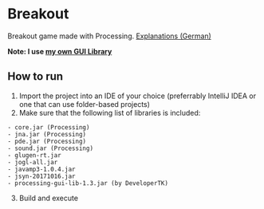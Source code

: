 # Breakout

<!--i shid and fard-->
Breakout game made with Processing. <a href="./docs">Explanations (German)</a>

<b>Note: I use <a href="https://bitbucket.org/devtk/processing-view-gui/src/master/">my own GUI Library</a></b>

## How to run

1. Import the project into an IDE of your choice (preferrably IntelliJ IDEA or one that can use folder-based projects)
2. Make sure that the following list of libraries is included:
```
- core.jar (Processing)
- jna.jar (Processing)
- pde.jar (Processing)
- sound.jar (Processing)
- glugen-rt.jar
- jogl-all.jar
- javamp3-1.0.4.jar
- jsyn-20171016.jar
- processing-gui-lib-1.3.jar (by DeveloperTK)
```
3. Build and execute

